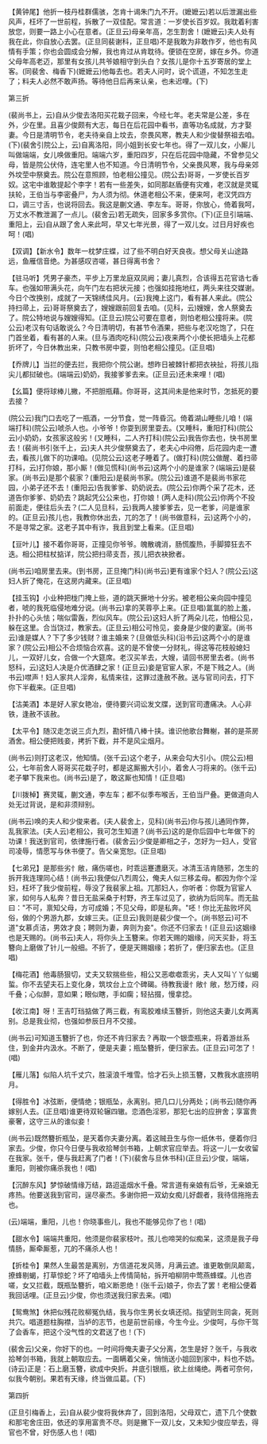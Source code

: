 <!-- { "loadSidebar": true } -->
【黄钟尾】他折一枝丹桂群儒骇，怎肯十谒朱门九不开。(嬷嬷云)若以后泄漏出些风声，枉坏了一世前程，拆散了一双佳配。常言道：一岁使长百岁奴。我耽着利害放您，则要一路上小心在意者。(正旦云)母亲年高，怎生割舍！(嬷嬷云)夫人处有我在此，你自放心去罢。(正旦同裴谢科，正旦唱)不是我敢为非敢作歹，他也有风情有手策；你也会圆成会分解，我也肯过从肯耽待。便锁在空房，嫁在乡外。你道父母年高老迈，那里有女孩儿共爷娘相守到头白？女孩儿是你十五岁寄居的堂上客。(同裴舍、梅香下)(嬷嬷云)他每去也。若夫人问时，说个谎道，不知怎生走了；料夫人必然不敢声扬。等待他日后再来认亲，也未迟哩。(下)


第三折

(裴尚书上，云)自从少俊去洛阳买花栽子回来，今经七年。老夫常是公差，多在外，少在里。且喜少俊颇有大志，每日在后花园中看书，直等功名成就，方才娶妻。今日是清明节令，老夫待亲自上坟去，奈畏风寒，教夫人和少俊替祭祖去咱。(下)(裴舍引院公上，云)自离洛阳，同小姐到长安七年也。得了一双儿女，小厮儿叫做端端，女儿唤做重阳。端端六岁，重阳四岁，只在后花园中隐藏，不曾参见父母，皆是院公伏侍，连宅里人也不知道。今日清明节令，父亲畏风寒，我与母亲郊外坟茔中祭奠去。院公在意照顾，怕老相公撞见。(院公去)哥哥，一岁使长百岁奴。这宅中谁敢提起个李字！若有一些差失，如同那赵盾便有灾难，老汉就是灵辄扶轮，王伯当与李密叠尸，为人须为彻。休道老相公不来，便来呵，老汉凭四方口，调三寸舌，也说将回去。我这是蒯文通、李左车。哥哥，你放心，倚着我呵，万丈水不教泄漏了一点儿。(裴舍云)若无疏失，回家多多赏你。(下)(正旦引端端、重阳上，云)自从跟了舍人来此呵，早又七年光景，得了一双儿女。过日月好疾也呵！(唱)

【双调】【新水令】数年一枕梦庄蝶，过了些不明白好天良夜。想父母关山途路远，鱼雁信音绝。为甚感叹咨嗟，甚日得离书舍？

【驻马听】凭男子豪杰，平步上万里龙庭双凤阙；妻儿真烈，合该得五花官诰七香车。也强如带满头花，向午门左右把状元接；也强如挂拖地红，两头来往交媒谢。今日个改换别，成就了一天锦绣佳风月。(云)我掩上这门，看有甚人来此。(院公持扫帚上，云)哥哥祭奠去了，嫂嫂跟前回复去咱。(见科，云)嫂嫂，舍人祭奠去了。院公特地说与嫂嫂得知。(正旦云)院公可要在意者，则怕老相公撞将来。(院公云)老汉有句话敢说么？今日清明切，有甚节令酒果，把些与老汉吃饱了，只在门首坐着，看有甚的人来。(旦与酒肉吃科)(院公云)夜来两个小使长把墙头上花都折坏了，今日休教出来，只教书房中耍，则怕老相公撞见。(正旦唱)

【乔牌儿】当拦的便去拦，我把你个院公谢。想昨日被棘针都把衣袂扯，将孩儿指尖儿都挝破也。(端端云)奶奶，我接爹爹去来。(正旦云)还未来哩！(唱)

【幺篇】便将球棒儿撇，不把胆瓶藉。你哥哥，这其间未是他来时节，怎抵死的要去接？

(院公云)我门口去吃了一瓶酒，一分节食，觉一阵昏沉。倚着湖山睡些儿咱！(端端打科)(院公云)唬杀人也。小爷爷！你耍到房里耍去。(又睡科，重阳打科)(院公云)小奶奶，女孩家这般劣！(又睡科，二人齐打科)(院公云)我告你去也，快书房里去！(裴尚书引张千上，云)夫人共少俊祭奠去了，老夫心中闷倦，后花园内走一遭去，看孩儿做下的功课咱。(见院公云)这老子睡着了。(做打科)(院公做醒、着扫帚打科，云)打你娘，那小厮！(做见慌科)(尚书云)这两个小的是谁家？(端端云)是裴家。(尚书云)是那个裴家？(重阳云)是裴尚书家。(院公云)谁道不是裴尚书家花园，小弟子还不去！(重阳云)告我爹爹、奶奶说去。(院公云)你两个采了花木，还道告你爹爹、奶奶去？跳起凭公公来也，打你娘！(两人走科)(院公云)你两个不投前面走，便往后头去？(二人见旦科，云)我两人接爹爹去，见一老爹，问是谁家的。(正旦云)孩儿也，我教你休出去，兀的怎了！(尚书做意科，云)这两个小的，不是寻常之家。这老子其中有诈，我且到堂上看来。(正旦唱)

【豆叶儿】接不着你哥哥，正撞见你爷爷。魄散魂消，肠慌腹热，手脚獐狂去不迭。相公把柱杖掂详，院公把扫帚支吾，孩儿把衣袂掀者。

(尚书云)咱房里去来。(到书房，正旦掩门科)(尚书云)更有谁家个妇人？(院公云)这妇人折了俺花，在这房内藏来。(正旦唱)

【挂玉钩】小业种把栊门掩上些，道的跳天撅地十分劣。被老相公亲向园中撞见者，唬的我死临侵地难分说。(尚书云)拿的芙蓉亭上来。(正旦唱)氲氲的脸上羞，扑扑的心头怯；喘似雷轰，烈似风车。(院公云)这妇人折了两朵儿花，怕相公见，躲在这里。合当饶过，教家去。(正旦云)相公可怜见，妾身是少俊的妻室。(尚书云)谁是媒人？下了多少钱财？谁主婚来？(旦做低头科)(沿书云)这两个小的是谁家？(院公云)相公不合烦恼合欢喜。这的是不曾使一分财礼，得这等花枝般媳妇儿，一双好儿女，合做一个大筵席。老汉买羊去，大嫂，请回书房里去者。(尚书怒科，云)这妇人决是介优酒肆之家！(正旦云)妾是官宦人家，不是下贱之人。(尚书云)噤声！妇人家共人淫奔，私情来往，这罪过逢赦不赦。送与官司问去，打下你下半截来。(正旦唱)

【沽美酒】本是好人家女艳冶，便待要兴词讼发文牒，送到官司遭痛决。人心非铁，逢赦不该赦。

【太平令】随汉走怎说三贞九烈，勘奸情八棒十挟。谁识他歌台舞榭，甚的是茶房酒舍。相公便把贱妾，拷折下截，并不是风尘烟月。

(尚书云)则打这老汉，他知情。(张千云)这个老子，从来会勾大引小。(院公云)相公，七年前舍人哥哥买花栽子时，都是这厮搬大引小，着舍人刁将来的。(张千云)老子攀下我来也。(尚书云)是了，敢这厮也知情！(正旦唱)

【川拨棹】赛灵辄，蒯文通，李左车；都不似季布喉舌，王伯当尸叠。更做道向人处无过背说，是和非须辩别。

(尚书云)唤的夫人和少俊来者。(夫人裴舍上，见科)(尚书云)你与孩儿通同作弊，乱我家法。(夫人云)老相公，我可怎生知道？(尚书云)这的是你后园中七年做下的功课！我送到官司，依律施行者。(裴舍云)少俊是卿相之子，怎好为一妇人，受官司凌辱，情愿写与休书便了。告父亲宽恕。(正旦唱)

【七弟兄】是那些劣忄敞，痛伤嗟也，时乖运蹇遭磨灭。冰清玉洁肯随邪，怎生的拆开我连理同心结！(尚书云)我便似八烈周公，俺夫人似三移孟母。都因为你个淫妇，枉坏了我少俊前程，辱没了我裴家上祖。兀那妇人，你听者：你既为官宦人家，如何与人私奔？昔日无盐采桑于村野，齐王车过见了，欲纳为后同车。而无盐曰："不可，禀知父母，方可成婚；不见父母，即是私奔。"呸！你比无盐败坏风俗，做的个男游九郡，女嫁三夫。(正旦云)我则是裴少俊一个。(尚书怒云)可不道"女慕贞洁，男效才良；聘则为妻，奔则为妾"。你还不归家去！(正旦云)这姻缘也是天赐的。(尚书云)夫人，将你头上玉簪来。你若天赐的姻缘，问天买卦，将玉簪向上磨做了针儿一般细。不折了，便是天赐姻缘；若折了，便归家去也。(正旦唱)

【梅花酒】他毒肠狠切，丈夫又软揣些些，相公又恶噷噷乖劣，夫人又叫丫丫似蝎蜇。你不去望夫石上变化身，筑坟台上立个碑碣。待教我谩忄敞忄敞，愁万缕，闷千叠；心似醉，意如果；眼似瞎，手如瘸；轻拈掇，慢拿捻。

【收江南】呀！王吉叮珰掂做了两三截，有鸾胶难续玉簪折，则他这夫妻儿女两离别。总是我业彻，也强如参辰日月不交接。

(尚书云)可知道玉簪折了也，你还不肯归家去？再取一个银壶瓶来，将着游丝系住，到金井内汲水。不断了，便是夫妻；瓶坠簪折，便归家去。(正旦云)可怎了！(唱)

【雁儿落】似陷人坑千丈穴，胜滚浪千堆雪。恰才石头上损玉簪，又教我水底捞明月。

【得胜令】冰弦断，便情绝；银瓶坠，永离别。把几口儿分两处；(尚书云)随你再嫁别人去。(正旦唱)谁更待双轮辗四辙。恋酒色淫邪，那犯七出的应拚舍；享富贵豪奢，这守三从的谁似妾！

(尚书云)既然簪折瓶坠，是天着你夫妻分离。着这贼丑生与你一纸休书，便着你归家去。少俊，你只今日便与我收拾琴剑书箱，上朝求官应举去。将这一儿一女收留在我家。张千，便与我赶离了门者！(下)(裴舍与旦休书科)(正旦云)少俊，端端，重阳，则被你痛杀我也！(唱)

【沉醉东风】梦惊破情缘万结，路迢遥烟水千叠。常言道有亲娘有后爷，无亲娘无疼热。他要送我到官司，逞尽豪杰。多谢你把一双幼女痴儿好觑者，我待信拖拖去也。

(云)端端，重阳，儿也！你晓事些儿，我也不能够见你了也！(唱)

【甜水令】端端共重阳，他须是你裴家枝叶。孩儿也啼哭的似痴呆，这须是我子母情肠，厮牵厮惹，兀的不痛杀人也！

【折桂令】果然人生最苦是离别，方信道花发风筛，月满云遮。谁更敢倒凤颠鸾，撩蜂剔蝎，打草惊蛇？坏了咱墙头上传情简帖，拆开咱柳阴中莺燕蜂蝶。儿也咨嗟，女又拦截，既瓶坠簪折，咱义断恩绝！(张千云)娘子，你去了罢！老相公便着我回话哩。(正旦云)少俊，你也须送我归家去来。(唱)

【鸳鸯煞】休把似残花败柳冤仇结，我与你生男长女填还彻。指望则生同衾，死则共穴。唱道题柱胸襟，当垆的志节，也是前世前缘，今生今业。少俊呵，与你干驾了会香车，把这个没气性的文君送了也！(下)

(裴舍云)父亲，你好下的也。一时间将俺夫妻子父分离，怎生是好？张千，与我收拾琴剑书箱，我就上朝取应去。一面瞒着父亲，悄悄送小姐回到家中，料也不妨。(诗云)正是：石上磨玉簪，欲成中央折。井底引银瓶，欲上丝绳绝。两者可奈何，似我今朝别。果若有天缘，终当做瓜葛。(下)


第四折

(正旦引梅香上，云)自从裴少俊将我休弃了，回到洛阳，父母双亡，遗下几个使数和那宅舍庄田，依还的享用富贵不尽。则是撇下一双儿女，又未知少俊应举去，得官也不曾，好伤感人也！(唱)

